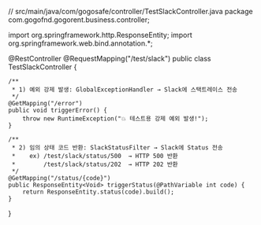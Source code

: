 // src/main/java/com/gogosafe/controller/TestSlackController.java
package com.gogofnd.gogorent.business.controller;

import org.springframework.http.ResponseEntity;
import org.springframework.web.bind.annotation.*;

@RestController
@RequestMapping("/test/slack")
public class TestSlackController {

    /**
     * 1) 예외 강제 발생: GlobalExceptionHandler → Slack에 스택트레이스 전송
     */
    @GetMapping("/error")
    public void triggerError() {
        throw new RuntimeException("💥 테스트용 강제 예외 발생!");
    }

    /**
     * 2) 임의 상태 코드 반환: SlackStatusFilter → Slack에 Status 전송
     *    ex) /test/slack/status/500  → HTTP 500 반환
     *        /test/slack/status/202  → HTTP 202 반환
     */
    @GetMapping("/status/{code}")
    public ResponseEntity<Void> triggerStatus(@PathVariable int code) {
        return ResponseEntity.status(code).build();
    }
}
